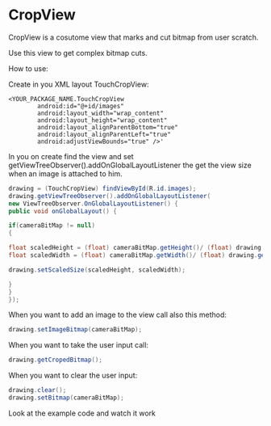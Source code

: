 CropView
========

CropView is a cosutome view that marks and cut bitmap from user scratch.

Use this view to get complex bitmap cuts.

How to use:

Create in you XML layout TouchCropView:

```android
<YOUR_PACKAGE_NAME.TouchCropView
        android:id="@+id/images"
        android:layout_width="wrap_content"
        android:layout_height="wrap_content"
        android:layout_alignParentBottom="true"
        android:layout_alignParentLeft="true"
        android:adjustViewBounds="true" />'
```       
        
In you on create find the view and set getViewTreeObserver().addOnGlobalLayoutListener the get the view size when an image is attached to him.

```java
drawing = (TouchCropView) findViewById(R.id.images);
drawing.getViewTreeObserver().addOnGlobalLayoutListener(
new ViewTreeObserver.OnGlobalLayoutListener() {
public void onGlobalLayout() {

if(cameraBitMap != null)
{

float scaledHeight = (float) cameraBitMap.getHeight()/ (float) drawing.getHeight();
float scaledWidth = (float) cameraBitMap.getWidth()/ (float) drawing.getWidth();

drawing.setScaledSize(scaledHeight, scaledWidth);

}
}
});
```

When you want to add an image to the view call also this method:

```java
drawing.setImageBitmap(cameraBitMap);
```

When you want to take the user input call:

```java
drawing.getCropedBitmap();
```

When you want to clear the user input:

```java
drawing.clear();
drawing.setBitmap(cameraBitMap);
```

Look at the example code and watch it work

        
        

